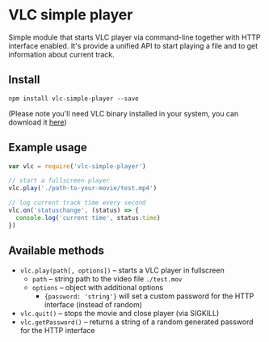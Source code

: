 # VLC simple player

Simple module that starts VLC player via command-line together with HTTP interface enabled.
It's provide a unified API to start playing a file and to get information about current track.

## Install

```shell
npm install vlc-simple-player --save
```
(Please note you'll need VLC binary installed in your system, you can download it [here](http://www.videolan.org/vlc/#download))

## Example usage

```javascript
var vlc = require('vlc-simple-player')

// start a fullscreen player
vlc.play('./path-to-your-movie/test.mp4')

// log current track time every second
vlc.on('statuschange', (status) => {
  console.log('current time', status.time)
})
```

## Available methods

- `vlc.play(path[, options])` – starts a VLC player in fullscreen
  - `path` – string path to the video file `./test.mov`
  - `options` – object with additional options
    - `{password: 'string'}` will set a custom password for the HTTP interface (instead of random)
- `vlc.quit()` – stops the movie and close player (via SIGKILL)
- `vlc.getPassword()` – returns a string of a random generated password for the HTTP interface
